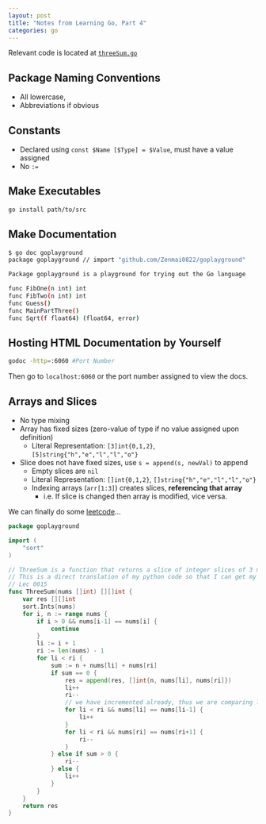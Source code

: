```yaml
---
layout: post
title: "Notes from Learning Go, Part 4"
categories: go
---
```


Relevant code is located at [`threeSum.go`](https://github.com/Zenmai0822/goplayground/blob/master/threeSum.go)

## Package Naming Conventions

- All lowercase, 
- Abbreviations if obvious

## Constants

- Declared using `const $Name [$Type] = $Value`, must have a value assigned
- No `:=`

## Make Executables

```bash
go install path/to/src
```

## Make Documentation

```bash
$ go doc goplayground
package goplayground // import "github.com/Zenmai0822/goplayground"

Package goplayground is a playground for trying out the Go language

func FibOne(n int) int
func FibTwo(n int) int
func Guess()
func MainPartThree()
func Sqrt(f float64) (float64, error) 
```

## Hosting HTML Documentation by Yourself

```bash
godoc -http=:6060 #Port Number
```

Then go to `localhost:6060` or the port number assigned to view the docs.

## Arrays and Slices

- No type mixing
- Array has fixed sizes (zero-value of type if no value assigned upon definition)
  - Literal Representation: `[3]int{0,1,2}`, `[5]string{"h","e","l","l","o"}`
- Slice does not have fixed sizes, use `s = append(s, newVal)` to append
  - Empty slices are `nil`
  - Literal Representation: `[]int{0,1,2}`, `[]string{"h","e","l","l","o"}`
  - Indexing arrays (`arr[1:3]`) creates slices, **referencing that array**
    - i.e. If slice is changed then array is modified, vice versa.

We can finally do some [leetcode](https://leetcode.com/problems/3sum/)...

```go
package goplayground

import (
	"sort"
)

// ThreeSum is a function that returns a slice of integer slices of 3 nums that adds to 0.
// This is a direct translation of my python code so that I can get my hands dirty.
// Lec 0015
func ThreeSum(nums []int) [][]int {
	var res [][]int
	sort.Ints(nums)
	for i, n := range nums {
		if i > 0 && nums[i-1] == nums[i] {
			continue
		}
		li := i + 1
		ri := len(nums) - 1
		for li < ri {
			sum := n + nums[li] + nums[ri]
			if sum == 0 {
				res = append(res, []int{n, nums[li], nums[ri]})
				li++
				ri--
				// we have incremented already, thus we are comparing li with li-1
				for li < ri && nums[li] == nums[li-1] {
					li++
				}
				for li < ri && nums[ri] == nums[ri+1] {
					ri--
				}
			} else if sum > 0 {
				ri--
			} else {
				li++
			}
		}
	}
	return res
}
```
